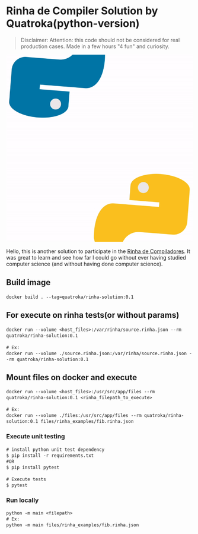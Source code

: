 # Rinha de Compiler Solution by Quatroka(python-version)

> Disclaimer: Attention: this code should not be considered for real production cases. Made in a few hours "4 fun" and curiosity.

![GIF](banner.gif)

Hello, this is another solution to participate in the [Rinha de Compiladores](https://github.com/aripiprazole/rinha-de-compiler).
It was great to learn and see how far I could go
 without ever having studied computer science
 (and without having done computer science).

## Build image

    docker build . --tag=quatroka/rinha-solution:0.1

## For execute on rinha tests(or without params)

    docker run --volume <host_files>:/var/rinha/source.rinha.json --rm quatroka/rinha-solution:0.1

    # Ex:
    docker run --volume ./source.rinha.json:/var/rinha/source.rinha.json --rm quatroka/rinha-solution:0.1

## Mount files on docker and execute

    docker run --volume <host_files>:/usr/src/app/files --rm quatroka/rinha-solution:0.1 <rinha_filepath_to_execute>

    # Ex:
    docker run --volume ./files:/usr/src/app/files --rm quatroka/rinha-solution:0.1 files/rinha_examples/fib.rinha.json

### Execute unit testing

    # install python unit test dependency
    $ pip install -r requirements.txt
    #OR
    $ pip install pytest

    # Execute tests
    $ pytest

### Run locally

    python -m main <filepath>
    # Ex:
    python -m main files/rinha_examples/fib.rinha.json
